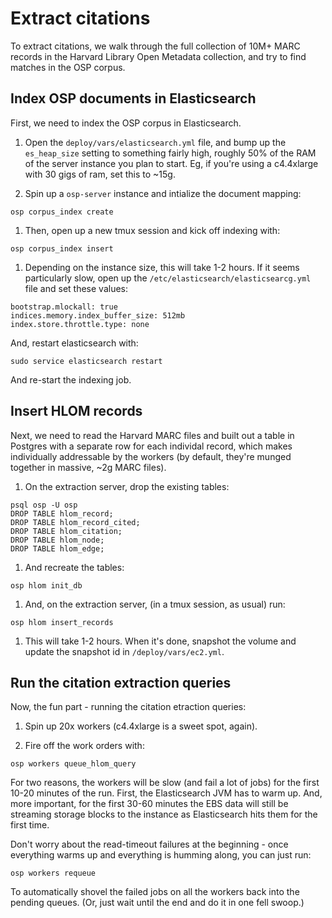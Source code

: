 # Extract citations

To extract citations, we walk through the full collection of 10M+ MARC records in the Harvard Library Open Metadata collection, and try to find matches in the OSP corpus.

## Index OSP documents in Elasticsearch

First, we need to index the OSP corpus in Elasticsearch.

1. Open the `deploy/vars/elasticsearch.yml` file, and bump up the `es_heap_size` setting to something fairly high, roughly 50% of the RAM of the server instance you plan to start. Eg, if you're using a c4.4xlarge with 30 gigs of ram, set this to ~15g.

1. Spin up a `osp-server` instance and intialize the document mapping:

```
osp corpus_index create
```

1. Then, open up a new tmux session and kick off indexing with:

```
osp corpus_index insert
```

1. Depending on the instance size, this will take 1-2 hours. If it seems particularly slow, open up the `/etc/elasticsearch/elasticsearcg.yml` file and set these values:

```
bootstrap.mlockall: true
indices.memory.index_buffer_size: 512mb
index.store.throttle.type: none
```

And, restart elasticsearch with:

```
sudo service elasticsearch restart
```

And re-start the indexing job.

## Insert HLOM records

Next, we need to read the Harvard MARC files and built out a table in Postgres with a separate row for each individal record, which makes individually addressable by the workers (by default, they're munged together in massive, ~2g MARC files).

1. On the extraction server, drop the existing tables:

```
psql osp -U osp
DROP TABLE hlom_record;
DROP TABLE hlom_record_cited;
DROP TABLE hlom_citation;
DROP TABLE hlom_node;
DROP TABLE hlom_edge;
```

1. And recreate the tables:

```
osp hlom init_db
```

1. And, on the extraction server, (in a tmux session, as usual) run:

```
osp hlom insert_records
```

1. This will take 1-2 hours. When it's done, snapshot the volume and update the snapshot id in `/deploy/vars/ec2.yml`.

## Run the citation extraction queries

Now, the fun part - running the citation etraction queries:

1. Spin up 20x workers (c4.4xlarge is a sweet spot, again).

1. Fire off the work orders with:

```
osp workers queue_hlom_query
```

For two reasons, the workers will be slow (and fail a lot of jobs) for the first 10-20 minutes of the run. First, the Elasticsearch JVM has to warm up. And, more important, for the first 30-60 minutes the EBS data will still be streaming storage blocks to the instance as Elasticsearch hits them for the first time.

Don't worry about the read-timeout failures at the beginning - once everything warms up and everything is humming along, you can just run:

```
osp workers requeue
```

To automatically shovel the failed jobs on all the workers back into the pending queues. (Or, just wait until the end and do it in one fell swoop.)
